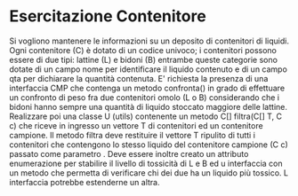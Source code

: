 # Esercitazione Contenitore

Si vogliono mantenere le informazioni su un deposito di contenitori di liquidi.
Ogni contenitore (C) è dotato di un codice univoco; i contenitori possono essere di due tipi: lattine (L) e bidoni (B) entrambe queste categorie sono dotate di un campo nome per identificare il liquido contenuto e di un campo qta per dichiarare la quantità contenuta.
E' richiesta la presenza di una interfaccia CMP che contenga un metodo confronta() in grado di effettuare un confronto di peso fra due contenitori omolo
(L o B) considerando che i bidoni hanno sempre una quantità di liquido stoccato maggiore delle lattine.
Realizzare poi una classe U (utils) contenente un metodo C[] filtra(C[] T, C c) che riceve in ingresso un vettore T di contenitori ed un contenitore campione.
Il metodo filtra deve restituire il vettore T ripulito di tutti i contenitori che contengono lo stesso liquido del contenitore
campione (C c) passato come parametro .
Deve essere inoltre creato un attributo enumerazione per stabilire il livello di tossicità di L e B ed u interfaccia con un metodo che permetta di verificare chi dei due ha un liquido più tossico.
L interfaccia potrebbe estenderne un altra.
